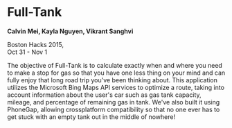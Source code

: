 # Full-Tank

<strong>Calvin Mei,   Kayla Nguyen,   Vikrant Sanghvi </strong>

Boston Hacks 2015,  
Oct 31 - Nov 1

The objective of Full-Tank is to calculate exactly when and where you need to make a stop for gas so that you have one less thing on your mind and can fully enjoy that long road trip you've been thinking
about. This application utilizes the Microsoft Bing Maps API services to optimize a route, taking into account information about the user's car such as gas tank capacity, mileage, and percentage of remaining gas in tank. We've also built it using PhoneGap, allowing crossplatform compatibility so that no one ever has to get stuck with an empty tank out in the middle of nowhere! 


